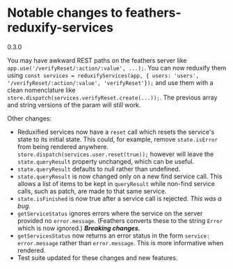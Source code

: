# Notable changes to feathers-reduxify-services

0.3.0

You may have awkward REST paths on the feathers server like
`app.use('/verifyReset/:action/:value', ...);`.
You can now reduxify them using
`const services = reduxifyServices(app, { users: 'users', '/verifyReset/:action/:value', 'verifyReset'});`
and use them with a clean nomenclature like
`store.dispatch(services.verifyReset.create(...));`.
The previous array and string versions of the param will still work.

Other changes:
- Reduxified services now have a `reset` call which resets the service's state to its initial state.
This could, for example, remove `state.isError` from being rendered anywhere.
`store.dispatch(services.user.reset(true));`
however will leave the `state.queryResult` property unchanged, which can be useful.
- `state.queryResult` defaults to null rather than undefined.
- `state.queryResult` is now changed only on a new find service call.
This allows a list of items to be kept in `queryResult` while non-find service calls,
such as patch, are made to that same service.
- `state.isFinished` is now true after a service call is rejected. *This was a bug.*
- `getServiceStatus` ignores errors where the service on the server provided no `error.message`.
(Feathers converts these to the string `Error` which is now ignored.) **_Breaking changes._**
- `getServicesStatus` now returns an error status in the form `service: error.message`
rather than `error.message`. This is more informative when rendered.
- Test suite updated for these changes and new features.
